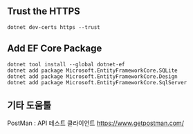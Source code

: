 

## Trust the HTTPS
```
dotnet dev-certs https --trust
```

## Add EF Core Package
```
dotnet tool install --global dotnet-ef
dotnet add package Microsoft.EntityFrameworkCore.SQLite
dotnet add package Microsoft.EntityFrameworkCore.Design
dotnet add package Microsoft.EntityFrameworkCore.SqlServer
````

## 기타 도움툴
PostMan : API 테스트 클라이언트
<https://www.getpostman.com/>

